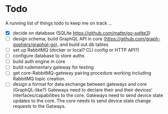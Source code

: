 # Todo

A running list of things todo to keep me on track ...

- [x] decide on database (SQLite https://github.com/mattn/go-sqlite3)
- [ ] design schema, build GraphQL API in core (https://github.com/graph-gophers/graphql-go), and build out db tables
- [ ] set up RabbitMQ (docker or local? CLI config or HTTP API?)
- [ ] configure database to store auths
- [ ] build auth engine in core 
- [ ] build rudementary gateway for testing
- [ ] get core-RabbitMQ-gateway pairing procedure working including RabbitMQ topic creation.
- [ ] design a format for data exchange between gateways and core (GraphQL-like?) Gateways need to declare their and their devices' interfaces/capabilities to the core. Gateways need to send device state updates to the core. The core needs to send device state change requests to the Gatways.
